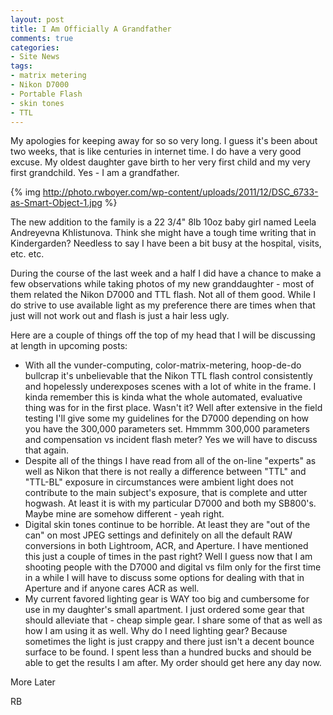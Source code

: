 ```yaml
---
layout: post
title: I Am Officially A Grandfather
comments: true
categories:
- Site News
tags:
- matrix metering
- Nikon D7000
- Portable Flash
- skin tones
- TTL
---
```

My apologies for keeping away for so so very long. I guess it's been about two weeks, that is like centuries in internet time. I do have a very good excuse. My oldest daughter gave birth to her very first child and my very first grandchild. Yes - I am a grandfather.

{% img http://photo.rwboyer.com/wp-content/uploads/2011/12/DSC_6733-as-Smart-Object-1.jpg %}

The new addition to the family is a 22 3/4" 8lb 10oz baby girl named Leela Andreyevna Khlistunova. Think she might have a tough time writing that in Kindergarden? Needless to say I have been a bit busy at the hospital, visits, etc. etc.

During the course of the last week and a half I did have a chance to make a few observations while taking photos of my new granddaughter - most of them related the Nikon D7000 and TTL flash. Not all of them good. While I do strive to use available light as my preference there are times when that just will not work out and flash is just a hair less ugly.

Here are a couple of things off the top of my head that I will be discussing at length in upcoming posts:
<ul>
	<li>With all the vunder-computing, color-matrix-metering, hoop-de-do bullcrap it's unbelievable that the Nikon TTL flash control consistently and hopelessly underexposes scenes with a lot of white in the frame. I kinda remember this is kinda what the whole automated, evaluative thing was for in the first place. Wasn't it? Well after extensive in the field testing I'll give some my guidelines for the D7000 depending on how you have the 300,000 parameters set. Hmmmm 300,000 parameters and compensation vs incident flash meter? Yes we will have to discuss that again.</li>
	<li>Despite all of the things I have read from all of the on-line "experts" as well as Nikon that there is not really a difference between "TTL" and "TTL-BL" exposure in circumstances were ambient light does not contribute to the main subject's exposure, that is complete and utter hogwash. At least it is with my particular D7000 and both my SB800's. Maybe mine are somehow different - yeah right.</li>
	<li>Digital skin tones continue to be horrible. At least they are "out of the can" on most JPEG settings and definitely on all the default RAW conversions in both Lightroom, ACR, and Aperture. I have mentioned this just a couple of times in the past right? Well I guess now that I am shooting people with the D7000 and digital vs film only for the first time in a while I will have to discuss some options for dealing with that in Aperture and if anyone cares ACR as well.</li>
	<li>My current favored lighting gear is WAY too big and cumbersome for use in my daughter's small apartment. I just ordered some gear that should alleviate that - cheap simple gear. I share some of that as well as how I am using it as well. Why do I need lighting gear? Because sometimes the light is just crappy and there just isn't a decent bounce surface to be found. I spent less than a hundred bucks and should be able to get the results I am after. My order should get here any day now.</li>
</ul>
More Later

RB